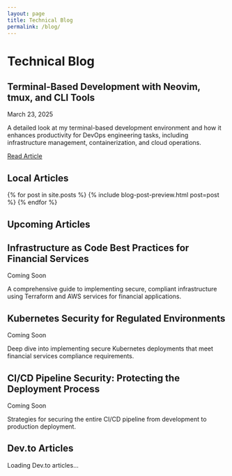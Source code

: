 ```yaml
---
layout: page
title: Technical Blog
permalink: /blog/
---
```


# Technical Blog

<div class="featured-article">
  <h2>Terminal-Based Development with Neovim, tmux, and CLI Tools</h2>
  <p class="post-date">March 23, 2025</p>
  <p>A detailed look at my terminal-based development environment and how it enhances productivity for DevOps engineering tasks, including infrastructure management, containerization, and cloud operations.</p>
  <a href="/blog/2025/03/23/terminal-based-development-environment/" class="btn outlined-btn">Read Article</a>
</div>

<div class="content-section with-divider">
  <h2>Local Articles</h2>
  {% for post in site.posts %}
    {% include blog-post-preview.html post=post %}
  {% endfor %}
</div>

<div class="content-section with-divider">
  <h2>Upcoming Articles</h2>
  <div class="blog-post-preview">
    <h2>Infrastructure as Code Best Practices for Financial Services</h2>
    <p class="post-date coming-soon-date">Coming Soon</p>
    <p>A comprehensive guide to implementing secure, compliant infrastructure using Terraform and AWS services for financial applications.</p>
  </div>

  <div class="blog-post-preview">
    <h2>Kubernetes Security for Regulated Environments</h2>
    <p class="post-date coming-soon-date">Coming Soon</p>
    <p>Deep dive into implementing secure Kubernetes deployments that meet financial services compliance requirements.</p>
  </div>

  <div class="blog-post-preview">
    <h2>CI/CD Pipeline Security: Protecting the Deployment Process</h2>
    <p class="post-date coming-soon-date">Coming Soon</p>
    <p>Strategies for securing the entire CI/CD pipeline from development to production deployment.</p>
  </div>
</div>

<div class="content-section">
  <h2>Dev.to Articles</h2>
  <div id="devto-articles">
    <p>Loading Dev.to articles...</p>
  </div>
</div>

<script>
  document.addEventListener('DOMContentLoaded', function() {
    // Fetch Dev.to articles
    fetch('https://dev.to/api/articles?username=joshuamichaelhall')
      .then(response => response.json())
      .then(data => {
        const container = document.getElementById('devto-articles');
        container.innerHTML = ''; // Clear loading message
        
        if (data.length === 0) {
          container.innerHTML = '<p>No articles found on Dev.to</p>';
          return;
        }
        
        // Display articles
        data.forEach((article, index) => {
          const articleDiv = document.createElement('div');
          articleDiv.className = 'blog-post-preview';
          articleDiv.innerHTML = `
            <h2><a href="${article.url}" target="_blank">${article.title}</a></h2>
            <p class="post-date">${new Date(article.published_at).toLocaleDateString('en-US', { year: 'numeric', month: 'long', day: 'numeric' })}</p>
            ${article.tag_list.length > 0 ? `
              <p class="post-categories">
                Tags:
                ${article.tag_list.map(tag => `<span class="tag">${tag}</span>`).join(' ')}
              </p>
            ` : ''}
            <p>${article.description}</p>
            <a href="${article.url}" target="_blank" class="read-more">Read on Dev.to</a>
          `;
          container.appendChild(articleDiv);
        });
      })
      .catch(error => {
        console.error('Error fetching Dev.to articles:', error);
        document.getElementById('devto-articles').innerHTML = '<p>Error loading Dev.to articles</p>';
      });
  });
</script>